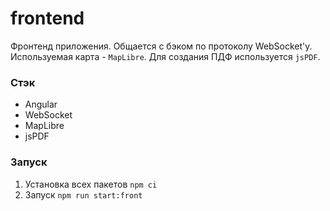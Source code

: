 # frontend

Фронтенд приложения. Общается с бэком по протоколу WebSocket'у. Используемая карта - `MapLibre`. Для создания ПДФ используется `jsPDF`.

### Стэк

* Angular
* WebSocket
* MapLibre
* jsPDF

### Запуск

1. Установка всех пакетов 
`npm ci`
2. Запуск
`npm run start:front`
